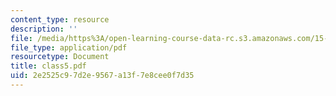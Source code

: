 ```yaml
---
content_type: resource
description: ''
file: /media/https%3A/open-learning-course-data-rc.s3.amazonaws.com/15-535-business-analysis-using-financial-statements-spring-2003/2e2525c97d2e9567a13f7e8cee0f7d35_class5.pdf
file_type: application/pdf
resourcetype: Document
title: class5.pdf
uid: 2e2525c9-7d2e-9567-a13f-7e8cee0f7d35
---
```

